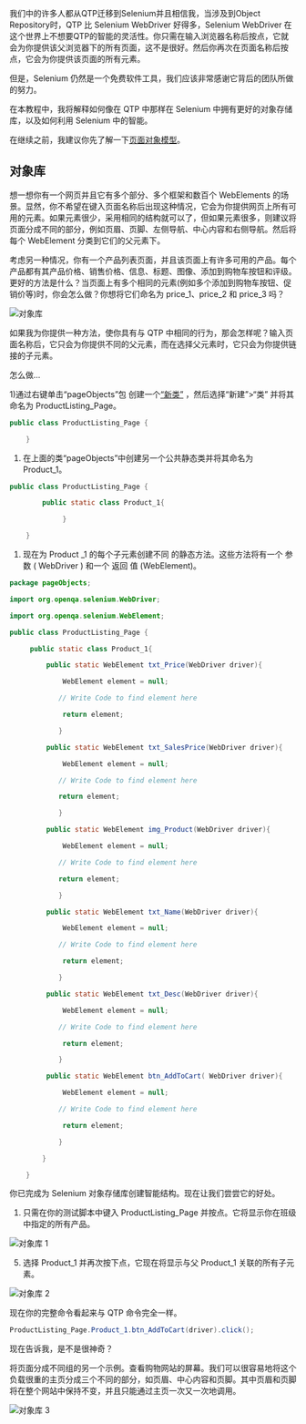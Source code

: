 我们中的许多人都从QTP迁移到Selenium并且相信我，当涉及到Object Repository时，QTP 比 Selenium WebDriver 好得多，Selenium WebDriver 在这个世界上不想要QTP的智能的灵活性。你只需在输入浏览器名称后按点，它就会为你提供该父浏览器下的所有页面，这不是很好。然后你再次在页面名称后按点，它会为你提供该页面的所有元素。

但是，Selenium 仍然是一个免费软件工具，我们应该非常感谢它背后的团队所做的努力。

在本教程中，我将解释如何像在 QTP 中那样在 Selenium 中拥有更好的对象存储库，以及如何利用 Selenium 中的智能。

在继续之前，我建议你先了解一下[页面对象模型](https://toolsqa.com/selenium-webdriver/page-object-model/)。

## 对象库

想一想你有一个网页并且它有多个部分、多个框架和数百个 WebElements 的场景。显然，你不希望在键入页面名称后出现这种情况，它会为你提供网页上所有可用的元素。如果元素很少，采用相同的结构就可以了，但如果元素很多，则建议将页面分成不同的部分，例如页眉、页脚、左侧导航、中心内容和右侧导航。然后将每个 WebElement 分类到它们的父元素下。

考虑另一种情况，你有一个产品列表页面，并且该页面上有许多可用的产品。每个产品都有其产品价格、销售价格、信息、标题、图像、添加到购物车按钮和评级。更好的方法是什么？当页面上有多个相同的元素(例如多个添加到购物车按钮、促销价等)时，你会怎么做？你想将它们命名为 price_1、price_2 和 price_3 吗？

![对象库](https://www.toolsqa.com/gallery/selnium%20webdriver/1.Object-Repository.png)

如果我为你提供一种方法，使你具有与 QTP 中相同的行为，那会怎样呢？输入页面名称后，它只会为你提供不同的父元素，而在选择父元素时，它只会为你提供链接的子元素。

怎么做...

1)通过右键单击“pageObjects”包 创建一个[“新类”](https://toolsqa.com/selenium-webdriver/configure-selenium-webdriver-with-eclipse/) ，然后选择“新建”>“类” 并将其命名为 ProductListing_Page。

```java
public class ProductListing_Page {

	}
```

1.  在上面的类“pageObjects”中创建另一个公共静态类并将其命名为Product_1。

```java
public class ProductListing_Page {

	    public static class Product_1{

	 	     }

 	}
```

1.  现在为 Product _1 的每个子元素创建不同 的静态方法。这些方法将有一个 参数 ( WebDriver ) 和一个 返回 值 (WebElement)。

```java
package pageObjects;

import org.openqa.selenium.WebDriver;

import org.openqa.selenium.WebElement;

public class ProductListing_Page {

	 public static class Product_1{

		 public static WebElement txt_Price(WebDriver driver){

			 WebElement element = null;

			// Write Code to find element here

			 return element;

			}

		 public static WebElement txt_SalesPrice(WebDriver driver){

			 WebElement element = null;

			// Write Code to find element here

			return element;

			} 

		 public static WebElement img_Product(WebDriver driver){ 

			 WebElement element = null;

			// Write Code to find element here

			return element;

			}

		 public static WebElement txt_Name(WebDriver driver){

			 WebElement element = null; 

			// Write Code to find element here

			 return element;

			} 

		 public static WebElement txt_Desc(WebDriver driver){

			 WebElement element = null; 

			// Write Code to find element here

			 return element; 

			} 	

		 public static WebElement btn_AddToCart( WebDriver driver){ 

			 WebElement element = null;

			// Write Code to find element here

			 return element; 

			} 

		}	

	}
```

你已完成为 Selenium 对象存储库创建智能结构。现在让我们尝尝它的好处。

1.  只需在你的测试脚本中键入 ProductListing_Page 并按点。它将显示你在班级中指定的所有产品。

![对象库 1](https://www.toolsqa.com/gallery/selnium%20webdriver/2.Object-Repository-1.png)

5) 选择 Product_1 并再次按下点，它现在将显示与父 Product_1 关联的所有子元素。

![对象库 2](https://www.toolsqa.com/gallery/selnium%20webdriver/3.Object-Repository-2.png)

现在你的完整命令看起来与 QTP 命令完全一样。

```java
ProductListing_Page.Product_1.btn_AddToCart(driver).click();
```

现在告诉我，是不是很神奇？

将页面分成不同组的另一个示例。查看购物网站的屏幕。我们可以很容易地将这个负载很重的主页分成三个不同的部分，如页眉、中心内容和页脚。其中页眉和页脚将在整个网站中保持不变，并且只能通过主页一次又一次地调用。

![对象库 3](https://www.toolsqa.com/gallery/selnium%20webdriver/4.Object-Repository-3.png)